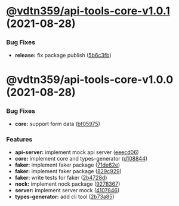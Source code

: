 # [@vdtn359/api-tools-core-v1.0.1](https://github.com/tuan231195/api-tools/compare/@vdtn359/api-tools-core-v1.0.0...@vdtn359/api-tools-core-v1.0.1) (2021-08-28)


### Bug Fixes

* **release:** fix package publish ([5b6c3fb](https://github.com/tuan231195/api-tools/commit/5b6c3fbb3882e8ad99a7c1dacd5f4ca69104ad76))

# @vdtn359/api-tools-core-v1.0.0 (2021-08-28)


### Bug Fixes

* **core:** support form data ([bf05975](https://github.com/tuan231195/api-tools/commit/bf05975bf296fc5b030381530ec7379fded5a26b))


### Features

* **api-server:** implement mock api server ([eeecd06](https://github.com/tuan231195/api-tools/commit/eeecd0601d635932dee6b39772122e70db4b4e3f))
* **core:** implement core and types-generator ([d108844](https://github.com/tuan231195/api-tools/commit/d108844d7ab90dd6db11f2a78347ee4db35fa903))
* **faker:** implement faker package ([71de62e](https://github.com/tuan231195/api-tools/commit/71de62e407a09bc687c3767f06e0abf248d87699))
* **faker:** implement faker package ([829c929](https://github.com/tuan231195/api-tools/commit/829c929221e21e16e4d4bdae30c8cc3032ab2e65))
* **faker:** write tests for faker ([2b4728d](https://github.com/tuan231195/api-tools/commit/2b4728d8519233de6dc1897a1497e10c978c2e73))
* **nock:** implement nock package ([9278367](https://github.com/tuan231195/api-tools/commit/92783677200c8405a342d59e3ca6b45a49ed16c6))
* **server:** implement server mock ([4107846](https://github.com/tuan231195/api-tools/commit/41078460a9b3e7c65130bc8c5dfd92eb35424221))
* **types-generator:** add cli tool ([2b73a85](https://github.com/tuan231195/api-tools/commit/2b73a8528bef4e284672ca919de46486b04b7028))
